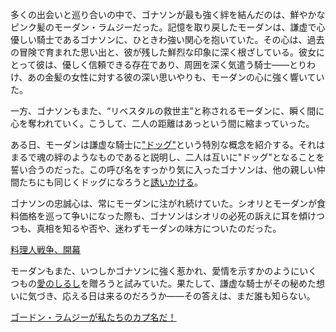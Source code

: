 <!-- title: マイ・ドッグ -->
<!-- relationship: Dawg -->

多くの出会いと巡り合いの中で、ゴナソンが最も強く絆を結んだのは、鮮やかなピンク髪のモーダン・ラムジーだった。記憶を取り戻したモーダンは、謙虚で心優しい騎士であるゴナソンに、ひときわ強い関心を抱いていた。その心は、過去の冒険で育まれた思い出と、彼が残した鮮烈な印象に深く根ざしている。彼女にとって彼は、優しく信頼できる存在であり、周囲を深く気遣う騎士――とりわけ、あの金髪の女性に対する彼の深い思いやりも、モーダンの心に強く響いていた。

一方、ゴナソンもまた、“リベスタルの救世主”と称されるモーダンに、瞬く間に心を奪われていく。こうして、二人の距離はあっという間に縮まっていった。

ある日、モーダンは謙虚な騎士に["ドッグ"](https://www.youtube.com/watch?v=CPT2cj934-I&t=5384s)という特別な概念を紹介する。それはまるで魂の絆のようなものであると説明し、二人は互いに"ドッグ"となることを誓い合うのだった。この呼び名をすっかり気に入ったゴナソンは、他の親しい仲間たちにも同じくドッグになろうと[誘いかける](https://www.youtube.com/watch?v=CPT2cj934-I&t=6923s)。

ゴナソンの忠誠心は、常にモーダンに注がれ続けていた。シオリとモーダンが食料価格を巡って争いになった際も、ゴナソンはシオリの必死の訴えに耳を傾けつつも、真相を知るや否や、迷わずモーダンの味方についたのだった。

[料理人戦争、開幕](#embed:https://youtu.be/CPT2cj934-I?t=12333)

モーダンもまた、いつしかゴナソンに強く惹かれ、愛情を示すかのようにいくつもの[愛のしるし](https://youtu.be/CPT2cj934-I?t=5250)を贈ろうと試みていた。果たして、謙虚な騎士がその秘めた想いに気づき、応える日は来るのだろうか――その答えは、まだ誰も知らない。

[ゴードン・ラムジーが私たちのカプ名だ！](#embed:https://youtu.be/CPT2cj934-I?t=13933)
